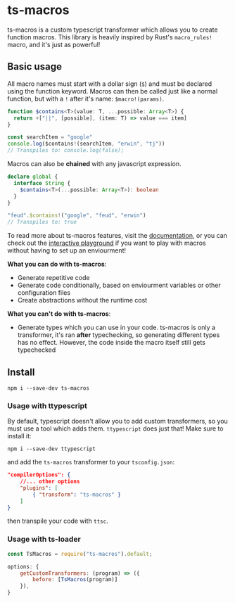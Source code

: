 # ts-macros

ts-macros is a custom typescript transformer which allows you to create function macros. This library is heavily inspired by Rust's `macro_rules!` macro, and it's just as powerful!

## Basic usage

All macro names must start with a dollar sign (`$`) and must be declared using the function keyword. Macros can then be called just like a normal function, but with a `!` after it's name: `$macro!(params)`.

```ts
function $contains<T>(value: T, ...possible: Array<T>) {
  return +["||", [possible], (item: T) => value === item]
}

const searchItem = "google"
console.log($contains!(searchItem, "erwin", "tj"))
// Transpiles to: console.log(false);
```

Macros can also be **chained** with any javascript expression.

```ts
declare global {
  interface String {
    $contains<T>(...possible: Array<T>): boolean
  }
}

"feud".$contains!("google", "feud", "erwin")
// Transpiles to: true
```

To read more about ts-macros features, visit the [documentation](https://googlefeud.github.io/ts-macros/index.html), or you can check out the [interactive playground](https://googlefeud.github.io/ts-macros/playground/) if you want to play with macros without having to set up an enviourment!

**What you can do with ts-macros**:

- Generate repetitive code
- Generate code conditionally, based on enviourment variables or other configuration files
- Create abstractions without the runtime cost

**What you can't do with ts-macros**:

- Generate types which you can use in your code. ts-macros is only a transformer, it's ran **after** typechecking, so generating different types has no effect. However, the code inside the macro itself still gets typechecked

## Install

```
npm i --save-dev ts-macros
```

### Usage with ttypescript

By default, typescript doesn't allow you to add custom transformers, so you must use a tool which adds them. `ttypescript` does just that! Make sure to install it:

```
npm i --save-dev ttypescript
```

and add the `ts-macros` transformer to your `tsconfig.json`:

```json
"compilerOptions": {
    //... other options
    "plugins": [
        { "transform": "ts-macros" }
    ]
}
```

then transpile your code with `ttsc`.

### Usage with ts-loader

```js
const TsMacros = require("ts-macros").default;

options: {
    getCustomTransformers: (program) => ({
        before: [TsMacros(program)]
    }),
}
```
